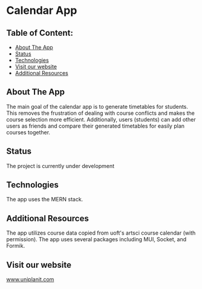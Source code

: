 # Calendar App

## Table of Content:

- [About The App](#about-the-app)
- [Status](#status)
- [Technologies](#technologies)
- [Visit our website](#visit-our-website)
- [Additional Resources](#additional-resources)

## About The App

The main goal of the calendar app is to generate timetables for students. This removes the frustration of dealing with course conflicts and makes the course selection more efficient. Additionally, users (students) can add other users as friends and compare their generated timetables for easily plan courses together.

## Status

The project is currently under development

## Technologies

The app uses the MERN stack. 

## Additional Resources

The app utilizes course data copied from uoft's artsci course calendar (with permission). The app uses several packages including MUI, Socket, and Formik.

## Visit our website

www.uniplanit.com
